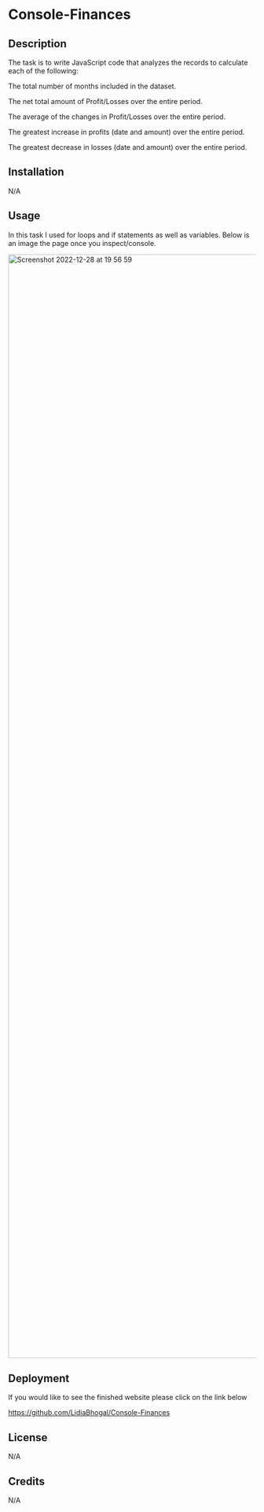 # Console-Finances

## Description

The task is to write JavaScript code that analyzes the records to calculate each of the following:

The total number of months included in the dataset.

The net total amount of Profit/Losses over the entire period.

The average of the changes in Profit/Losses over the entire period.

The greatest increase in profits (date and amount) over the entire period.

The greatest decrease in losses (date and amount) over the entire period.

## Installation

N/A

## Usage

In this task I used for loops and if statements as well as variables. Below is an image the page once you inspect/console.



<img width="2240" alt="Screenshot 2022-12-28 at 19 56 59" src="https://user-images.githubusercontent.com/116956128/209865689-bd82c649-63db-4047-9348-39f7aae57f41.png">


## Deployment

If you would like to see the finished website please click on the link below

https://github.com/LidiaBhogal/Console-Finances



## License

N/A

## Credits

N/A